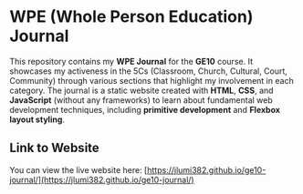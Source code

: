 # WPE (Whole Person Education) Journal

This repository contains my **WPE Journal** for the **GE10** course. It showcases my activeness in the 5Cs (Classroom, Church, Cultural, Court, Community) through various sections that highlight my involvement in each category. The journal is a static website created with **HTML**, **CSS**, and **JavaScript** (without any frameworks) to learn about fundamental web development techniques, including **primitive development** and **Flexbox layout styling**.

## Link to Website

You can view the live website here: [https://jlumi382.github.io/ge10-journal/](https://jlumi382.github.io/ge10-journal/)